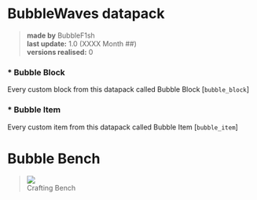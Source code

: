 # BubbleWaves datapack
> **made by** BubbleF1sh\
> **last update:** 1.0 (XXXX Month ##)\
> **versions realised:** 0

### * Bubble Block
Every custom block from this datapack called Bubble Block [`bubble_block`]
### * Bubble Item
Every custom item from this datapack called Bubble Item [`bubble_item`]


# Bubble Bench
> ![](.docs/bubble_bench.png)\
> Crafting Bench
> 
